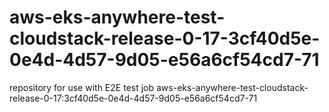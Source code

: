 # aws-eks-anywhere-test-cloudstack-release-0-17-3cf40d5e-0e4d-4d57-9d05-e56a6cf54cd7-71
repository for use with E2E test job aws-eks-anywhere-test-cloudstack-release-0-17:3cf40d5e-0e4d-4d57-9d05-e56a6cf54cd7-71
